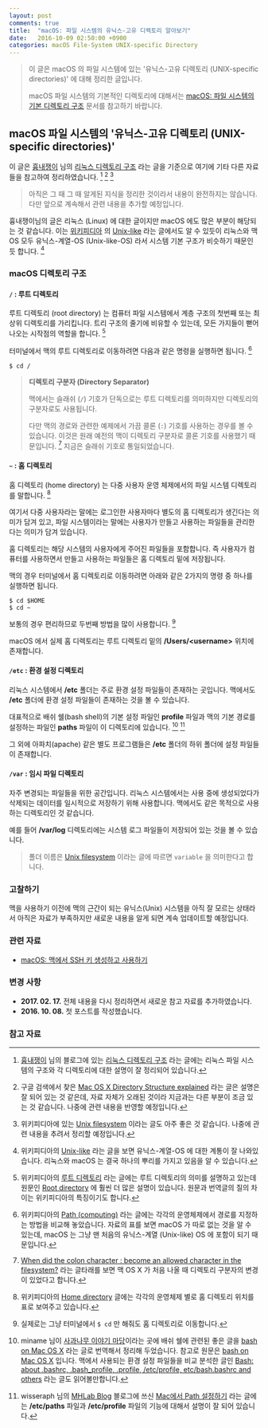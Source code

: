 ```yaml
---
layout: post
comments: true
title:  "macOS: 파일 시스템의 유닉스-고유 디렉토리 알아보기"
date:   2016-10-09 02:50:00 +0900
categories: macOS File-System UNIX-specific Directory
---
```


> 이 글은 macOS 의 파일 시스템에 있는 '유닉스-고유 디렉토리 (UNIX-specific directories)' 에 대해 정리한 글입니다.
>
> macOS 파일 시스템의 기본적인 디렉토리에 대해서는 [macOS: 파일 시스템의 기본 디렉토리 구조](http://xho95.github.io/macos/file-system/directory/2020/04/20/macOS-File-System-Layout.html) 문서를 참고하기 바랍니다.

## macOS 파일 시스템의 '유닉스-고유 디렉토리 (UNIX-specific directories)'

이 글은 [흉내쟁이](http://webdir.tistory.com) 님의 [리눅스 디렉토리 구조](http://webdir.tistory.com/101) 라는 글을 기준으로 여기에 기타 다른 자료들을 참고하여 정리하였습니다. [^webdir-101] [^osxdaily-directory] [^wikipedia-unix-filesystem]

> 아직은 그 때 그 때 알게된 지식을 정리한 것이라서 내용이 완전하지는 않습니다. 다만 앞으로 계속해서 관련 내용을 추가할 예정입니다.

흉내쟁이님의 글은 리눅스 (Linux) 에 대한 글이지만 macOS 에도 많은 부분이 해당되는 것 같습니다. 이는 [위키피디아](https://en.wikipedia.org/wiki/Main_Page) 의 [Unix-like](https://en.wikipedia.org/wiki/Unix-like) 라는 글에서도 알 수 있듯이 리눅스와 맥 OS 모두 유닉스-계열-OS (Unix-like-OS) 라서 시스템 기본 구조가 비슷하기 때문인 듯 합니다. [^wiki]

### macOS 디렉토리 구조

#### `/` : 루트 디렉토리

루트 디렉토리 (root directory) 는 컴퓨터 파일 시스템에서 계층 구조의 첫번째 또는 최상위 디렉토리를 가리킵니다. 트리 구조의 줄기에 비유할 수 있는데, 모든 가지들이 뻗어 나오는 시작점의 역할을 합니다. [^wikipedia-Root]  

터미널에서 맥의 루트 디렉토리로 이동하려면 다음과 같은 명령을 실행하면 됩니다. [^path]

```
$ cd /
```

> **디렉토리 구분자 (Directory Separator)**
>
> 맥에서는 슬래쉬 (`/`) 기호가 단독으로는 루트 디렉토리를 의미하지만 디렉토리의 구분자로도 사용됩니다.
>
> 다만 맥의 경로와 관련한 예제에서 가끔 콜론 (`:`) 기호를 사용하는 경우를 볼 수 있습니다. 이것은 원래 예전의 맥이 디렉토리 구분자로 콜론 기호를 사용했기 때문입니다. [^stackexchange-173529] 지금은 슬래쉬 기호로 통일되었습니다.

#### `~` : 홈 디렉토리

홈 디렉토리 (home directory) 는 다중 사용자 운영 체제에서의 파일 시스템 디렉토리를 말합니다. [^wikipedia-home]

여기서 다중 사용자라는 말에는 로그인한 사용자마다 별도의 홈 디렉토리가 생긴다는 의미가 담겨 있고, 파일 시스템이라는 말에는 사용자가 만들고 사용하는 파일들을 관리한다는 의미가 담겨 있습니다.

홈 디렉토리는 해당 시스템의 사용자에게 주어진 파일들을 포함합니다. 즉 사용자가 컴퓨터를 사용하면서 만들고 사용하는 파일들은 홈 디렉토리 밑에 저장됩니다.

맥의 경우 터미널에서 홈 디렉토리로 이동하려면 아래와 같은 2가지의 명령 중 하나를 실행하면 됩니다.

```
$ cd $HOME
$ cd ~
```

보통의 경우 편리하므로 두번째 방법을 많이 사용합니다. [^another-method]

macOS 에서 실제 홈 디렉토리는 루트 디렉토리 밑의 **/Users/\<**username**\>** 위치에 존재합니다.

#### `/etc` : 환경 설정 디렉토리

리눅스 시스템에서 **/etc** 폴더는 주로 환경 설정 파일들이 존재하는 곳입니다. 맥에서도 **/etc** 폴더에 환경 설정 파일들이 존재하는 것을 볼 수 있습니다.

대표적으로 배쉬 쉘(bash shell)의 기본 설정 파일인 **profile** 파일과 맥의 기본 경로를 설정하는 파일인 **paths** 파일이 이 디렉토리에 있습니다. [^appletree]  [^elfinlas]

그 외에 아파치(apache) 같은 별도 프로그램들은 **/etc** 폴더의 하위 폴더에 설정 파일들이 존재합니다.

#### `/var` : 임시 파일 디렉토리

자주 변경되는 파일들을 위한 공간입니다. 리눅스 시스템에서는 사용 중에 생성되었다가 삭제되는 데이터를 일시적으로 저장하기 위해 사용합니다. 맥에서도 같은 목적으로 사용하는 디렉토리인 것 같습니다.

예를 들어 **/var/log** 디렉토리에는 시스템 로그 파일들이 저장되어 있는 것을 볼 수 있습니다.

> 폴더 이름은 [Unix filesystem](https://en.wikipedia.org/wiki/Unix_filesystem#Conventional_directory_layout) 이라는 글에 따르면 `variable` 을 의미한다고 합니다.

### 고찰하기

맥을 사용하기 이전에 맥의 근간이 되는 유닉스(Unix) 시스템을 아직 잘 모르는 상태라서  아직은 자료가 부족하지만 새로운 내용을 알게 되면 계속 업데이트할 예정입니다.

### 관련 자료

* [macOS: 맥에서 SSH 키 생성하고 사용하기](http://xho95.github.io/macos/security/openssh/ssh/gitlab/2017/02/21/Using-SSH-on-Mac.html)

### 변경 사항

* **2017. 02. 17.** 전체 내용을 다시 정리하면서 새로운 참고 자료를 추가하였습니다.
* **2016. 10. 08.** 첫 포스트를 작성했습니다.

### 참고 자료

[^directory-folder]: 맥을 사용하다보면 디렉토리 (directory) 라는 말과 폴더 (folder) 라는 말을 거의 같은 뜻으로 사용하게 됩니다. 그런데 [What is the difference between a directory and folder?](http://www.computerhope.com/issues/ch001320.htm) 라는 글을 보면 실제로 이 둘의 의미는 같지만 , 보통 [CLI](https://en.wikipedia.org/wiki/Command-line_interface) 에서는 디렉토리라는 말을 [GUI](https://en.wikipedia.org/wiki/Graphical_user_interface) 에서는 폴더라는 말을 사용하는 것이 보다 정확한 표현이라고 합니다.

[^mwultong-folder-directory]: [mwultong](http://mwultong.blogspot.com) 님의 [폴더와 디렉토리 차이점; Folder, Directory 차이](http://mwultong.blogspot.com/2007/07/folder-directory.html) 라는 글도 비슷한 내용을 담고 있는데 폴더가 디렉토리보다 조금 더 넓은 의미로 사용된다고 합니다.

[^webdir-101]: [흉내쟁이](http://webdir.tistory.com) 님의 블로그에 있는 [리눅스 디렉토리 구조](http://webdir.tistory.com/101) 라는 글에는 리눅스 파일 시스템의 구조와 각 디렉토리에 대한 설명이 잘 정리되어 있습니다.

[^osxdaily-directory]: 구글 검색에서 찾은 [Mac OS X Directory Structure explained](http://osxdaily.com/2007/03/30/mac-os-x-directory-structure-explained/) 라는 글은 설명은 잘 되어 있는 것 같은데, 자료 자체가 오래된 것이라 지금과는 다른 부분이 조금 있는 것 같습니다. 나중에 관련 내용을 반영할 예정입니다.

[^wikipedia-unix-filesystem]: 위키피디아에 있는 [Unix filesystem](https://en.wikipedia.org/wiki/Unix_filesystem#Conventional_directory_layout) 이라는 글도 아주 좋은 것 같습니다. 나중에 관련 내용을 추려서 정리할 예정입니다.

[^wiki]: 위키피디아의 [Unix-like](https://en.wikipedia.org/wiki/Unix-like) 라는 글을 보면 유닉스-계열-OS 에 대한 계통이 잘 나와있습니다. 리눅스와 macOS 는 결국 하나의 뿌리를 가지고 있음을 알 수 있습니다.

[^wikipedia-Root]: 위키피디아의 [루트 디렉토리](https://ko.wikipedia.org/wiki/루트_디렉토리) 라는 글에는 루트 디렉토리의 의미를 설명하고 있는데 원문인 [Root directory](https://en.wikipedia.org/wiki/Root_directory) 에 훨씬 더 많은 설명이 있습니다. 원문과 번역글의 질의 차이는 위키피디아의 특징이기도 합니다.

[^path]: 위키피디아의 [Path (computing)](https://en.wikipedia.org/wiki/Path_(computing)) 라는 글에는 각각의 운영체제에서 경로를 지정하는 방법을 비교해 놓았습니다. 자료의 표를 보면 macOS 가 따로 없는 것을 알 수 있는데, macOS 는 그냥 맨 처음의 유닉스-계열 (Unix-like) OS 에 포함이 되기 때문입니다.

[^stackexchange-173529]: [When did the colon character : become an allowed character in the filesystem?](http://apple.stackexchange.com/questions/173529/when-did-the-colon-character-become-an-allowed-character-in-the-filesystem) 라는 글타래를 보면 맥 OS X 가 처음 나올 때 디렉토리 구분자의 변경이 있었다고 합니다.

[^wikipedia-home]: 위키피디아의 [Home directory](https://en.wikipedia.org/wiki/Home_directory) 글에는 각각의 운영체제 별로 홈 디렉토리 위치를 표로 보여주고 있습니다.

[^another-method]: 실제로는 그냥 터미널에서 `$ cd` 만 해줘도 홈 디렉토리로 이동합니다.

[^appletree]: miname 님이 [사과나무 이야기 마당](http://appletree.or.kr/forum/index.php)이라는 곳에 배쉬 쉘에 관련된 좋은 글을 [bash on Mac OS X](http://appletree.or.kr/forum/viewtopic.php?id=13) 라는 글로 번역해서 정리해 두었습니다. 참고로 원문은 [bash on Mac OS X](http://www.macdevcenter.com/pub/a/mac/2004/02/24/bash.html) 입니다. 맥에서 사용되는 환경 설정 파일들을 비교 분석한 글인 [Bash: about .bashrc, .bash_profile, .profile, /etc/profile, etc/bash.bashrc and others](http://stefaanlippens.net/bashrc_and_others/) 라는 글도 읽어볼만합니다.

[^elfinlas]: wisseraph 님의 [MHLab Blog](http://elfinlas.tistory.com) 블로그에 쓰신 [Mac에서 Path 설정하기](http://elfinlas.tistory.com/266) 라는 글에는 **/etc/paths** 파일과 **/etc/profile** 파일의 기능에 대해서 설명이 잘 되어 있습니다.
